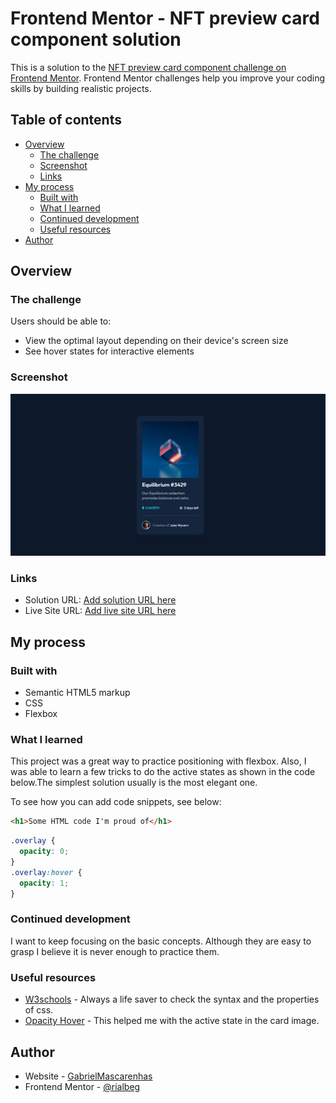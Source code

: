 # Frontend Mentor - NFT preview card component solution

This is a solution to the [NFT preview card component challenge on Frontend Mentor](https://www.frontendmentor.io/challenges/nft-preview-card-component-SbdUL_w0U). Frontend Mentor challenges help you improve your coding skills by building realistic projects.

## Table of contents

- [Overview](#overview)
  - [The challenge](#the-challenge)
  - [Screenshot](#screenshot)
  - [Links](#links)
- [My process](#my-process)
  - [Built with](#built-with)
  - [What I learned](#what-i-learned)
  - [Continued development](#continued-development)
  - [Useful resources](#useful-resources)
- [Author](#author)

## Overview

### The challenge

Users should be able to:

- View the optimal layout depending on their device's screen size
- See hover states for interactive elements

### Screenshot

![](./images/nft-card.gif)

### Links

- Solution URL: [Add solution URL here](https://your-solution-url.com)
- Live Site URL: [Add live site URL here](https://your-live-site-url.com)

## My process

### Built with

- Semantic HTML5 markup
- CSS
- Flexbox

### What I learned

This project was a great way to practice positioning with flexbox. Also, I was able to learn a few tricks to do the active states as shown in the code below.The simplest solution usually is the most elegant one.

To see how you can add code snippets, see below:

```html
<h1>Some HTML code I'm proud of</h1>
```

```css
.overlay {
  opacity: 0;
}
.overlay:hover {
  opacity: 1;
}
```

### Continued development

I want to keep focusing on the basic concepts. Although they are easy to grasp I believe it is never enough to practice them.

### Useful resources

- [W3schools](https://www.w3schools.com/) - Always a life saver to check the syntax and the properties of css.
- [Opacity Hover](https://www.w3schools.com/css/css_image_transparency.asp) - This helped me with the active state in the card image.

## Author

- Website - [GabrielMascarenhas](https://rialbeg.github.io/portfolio/)
- Frontend Mentor - [@rialbeg](https://www.frontendmentor.io/profile/rialbeg)
